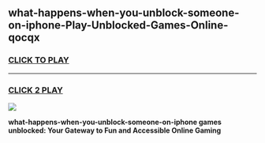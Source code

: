 
## what-happens-when-you-unblock-someone-on-iphone-Play-Unblocked-Games-Online-qocqx
<h3>
<a href="https://premium76.site?title=what-happens-when-you-unblock-someone-on-iphone&ref=25A">CLICK TO PLAY</a></h3>
<hr>

<h3>
<a href="https://premium76.site?title=what-happens-when-you-unblock-someone-on-iphone&ref=25A">CLICK 2 PLAY</a>
  
</h3>

<a href="https://premium76.site?title=what-happens-when-you-unblock-someone-on-iphone&ref=25A"><img src="https://clearcache.store/games.png"></a>


**what-happens-when-you-unblock-someone-on-iphone games unblocked: Your Gateway to Fun and Accessible Online Gaming**
